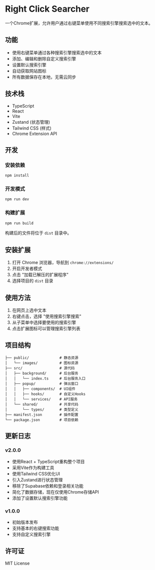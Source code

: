 # Right Click Searcher

一个Chrome扩展，允许用户通过右键菜单使用不同搜索引擎搜索选中的文本。

## 功能

- 使用右键菜单通过各种搜索引擎搜索选中的文本
- 添加、编辑和删除自定义搜索引擎
- 设置默认搜索引擎
- 自动获取网站图标
- 所有数据保存在本地，无需云同步

## 技术栈

- TypeScript
- React
- Vite
- Zustand (状态管理)
- Tailwind CSS (样式)
- Chrome Extension API

## 开发

### 安装依赖

```bash
npm install
```

### 开发模式

```bash
npm run dev
```

### 构建扩展

```bash
npm run build
```

构建后的文件将位于 `dist` 目录中。

## 安装扩展

1. 打开 Chrome 浏览器，导航到 `chrome://extensions/`
2. 开启开发者模式
3. 点击 "加载已解压的扩展程序"
4. 选择项目的 `dist` 目录

## 使用方法

1. 在网页上选中文本
2. 右键点击，选择 "使用搜索引擎搜索"
3. 从子菜单中选择要使用的搜索引擎
4. 点击扩展图标可以管理搜索引擎列表

## 项目结构

```
├── public/              # 静态资源
│   └── images/          # 图标资源
├── src/                 # 源代码
│   ├── background/      # 后台服务
│   │   └── index.ts     # 后台服务入口
│   ├── popup/           # 弹出窗口
│   │   ├── components/  # UI组件
│   │   ├── hooks/       # 自定义Hooks
│   │   └── services/    # API服务
│   └── shared/          # 共享代码
│       └── types/       # 类型定义
├── manifest.json        # 插件配置
└── package.json         # 项目依赖
```

## 更新日志

### v2.0.0

- 使用React + TypeScript重构整个项目
- 采用Vite作为构建工具
- 使用Tailwind CSS优化UI
- 引入Zustand进行状态管理
- 移除了Supabase依赖和登录相关功能
- 简化了数据存储，现在仅使用Chrome存储API
- 添加了设置默认搜索引擎功能

### v1.0.0

- 初始版本发布
- 支持基本的右键搜索功能
- 支持自定义搜索引擎

## 许可证

MIT License
